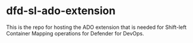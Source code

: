 # dfd-sl-ado-extension
This is the repo for hosting the ADO extension that is needed for Shift-left Container Mapping operations for Defender for DevOps.
